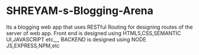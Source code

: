 # SHREYAM-s-Blogging-Arena
Its a blogging web app that uses RESTful Routing for designing routes of the server of  web app.
Front end is designed using HTML5,CSS,SEMANTIC UI,JAVASCRIPT etc,,,,
BACKEND is designed using NODE JS,EXPRESS,NPM,etc

